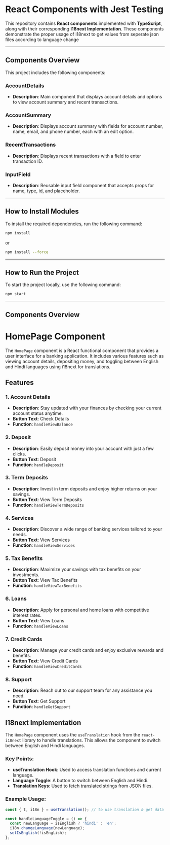 # React Components with Jest Testing

This repository contains **React components** implemented with **TypeScript**, along with their corresponding **I18next Implementation**. These components demonstrate the proper usage of i18next to get values from seperate json files according to language change

---

## Components Overview

This project includes the following components:

### AccountDetails
- **Description**: Main component that displays account details and options to view account summary and recent transactions.

### AccountSummary
- **Description**: Displays account summary with fields for account number, name, email, and phone number, each with an edit option.

### RecentTransactions
- **Description**: Displays recent transactions with a field to enter transaction ID.

### InputField
- **Description**: Reusable input field component that accepts props for name, type, id, and placeholder.

---

## How to Install Modules

To install the required dependencies, run the following command:

```bash
npm install
```
or

```bash
npm install --force
```

---
## How to Run the Project

To start the project locally, use the following command:

```bash
npm start
```

---

## Components Overview

# HomePage Component

The `HomePage` component is a React functional component that provides a user interface for a banking application. It includes various features such as viewing account details, depositing money, and toggling between English and Hindi languages using i18next for translations.

## Features

### 1. **Account Details**
- **Description**: Stay updated with your finances by checking your current account status anytime.
- **Button Text**: Check Details
- **Function**: `handleViewBalance`

### 2. **Deposit**
- **Description**: Easily deposit money into your account with just a few clicks.
- **Button Text**: Deposit
- **Function**: `handleDeposit`

### 3. **Term Deposits**
- **Description**: Invest in term deposits and enjoy higher returns on your savings.
- **Button Text**: View Term Deposits
- **Function**: `handleViewTermDeposits`

### 4. **Services**
- **Description**: Discover a wide range of banking services tailored to your needs.
- **Button Text**: View Services
- **Function**: `handleViewServices`

### 5. **Tax Benefits**
- **Description**: Maximize your savings with tax benefits on your investments.
- **Button Text**: View Tax Benefits
- **Function**: `handleViewTaxBenefits`

### 6. **Loans**
- **Description**: Apply for personal and home loans with competitive interest rates.
- **Button Text**: View Loans
- **Function**: `handleViewLoans`

### 7. **Credit Cards**
- **Description**: Manage your credit cards and enjoy exclusive rewards and benefits.
- **Button Text**: View Credit Cards
- **Function**: `handleViewCreditCards`

### 8. **Support**
- **Description**: Reach out to our support team for any assistance you need.
- **Button Text**: Get Support
- **Function**: `handleGetSupport`

## I18next Implementation

The `HomePage` component uses the `useTranslation` hook from the `react-i18next` library to handle translations. This allows the component to switch between English and Hindi languages.

### Key Points:
- **useTranslation Hook**: Used to access translation functions and current language.
- **Language Toggle**: A button to switch between English and Hindi.
- **Translation Keys**: Used to fetch translated strings from JSON files.

### Example Usage:
```jsx
const { t, i18n } = useTranslation(); // to use translation & get data from json file, we have to use useTranslation Hook

const handleLanguageToggle = () => {
  const newLanguage = isEnglish ? 'hindi' : 'en';
  i18n.changeLanguage(newLanguage);
  setIsEnglish(!isEnglish);
};
